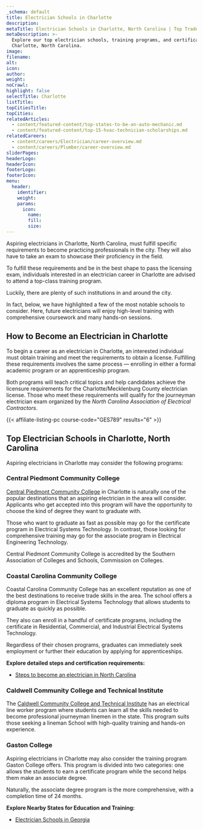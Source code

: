 ```yaml
---
_schema: default
title: Electrician Schools in Charlotte
description:
metaTitle: Electrician Schools in Charlotte, North Carolina | Top Trade Schools
metaDescription: >-
  Explore our top electrician schools, training programs, and certifications in
  Charlotte, North Carolina.
image:
filename:
alt:
icon:
author:
weight:
noCrawl:
highlight: false
selectTitle: Charlotte
listTitle:
topCitiesTitle:
topCities:
relatedArticles:
  - content/featured-content/top-states-to-be-an-auto-mechanic.md
  - content/featured-content/top-15-hvac-technician-scholarships.md
relatedCareers:
  - content/careers/Electrician/career-overview.md
  - content/careers/Plumber/career-overview.md
sliderPages:
headerLogo:
headerIcon:
footerLogo:
footerIcon:
menu:
  header:
    identifier:
    weight:
    params:
      icon:
        name:
        fill:
        size:
---
```

Aspiring electricians in Charlotte, North Carolina, must fulfill specific requirements to become practicing professionals in the city. They will also have to take an exam to showcase their proficiency in the field.

To fulfill these requirements and be in the best shape to pass the licensing exam, individuals interested in an electrician career in Charlotte are advised to attend a top-class training program.

Luckily, there are plenty of such institutions in and around the city.

In fact, below, we have highlighted a few of the most notable schools to consider. Here, future electricians will enjoy high-level training with comprehensive coursework and many hands-on sessions.

## **How to Become an Electrician in Charlotte**

To begin a career as an electrician in Charlotte, an interested individual must obtain training and meet the requirements to obtain a license. Fulfilling these requirements involves the same process — enrolling in either a formal academic program or an apprenticeship program.

Both programs will teach critical topics and help candidates achieve the licensure requirements for the Charlotte/Mecklenburg County electrician license. Those who meet these requirements will qualify for the journeyman electrician exam organized by the *North Carolina Association of Electrical Contractors*.

{{< affiliate-listing-pc course-code="GES789" results="6" >}}

## **Top Electrician Schools in Charlotte, North Carolina**

Aspiring electricians in Charlotte may consider the following programs:

### Central Piedmont Community College

[Central Piedmont Community College](https://www.cpcc.edu/) in Charlotte is naturally one of the popular destinations that an aspiring electrician in the area will consider. Applicants who get accepted into this program will have the opportunity to choose the kind of degree they want to graduate with.

Those who want to graduate as fast as possible may go for the certificate program in Electrical Systems Technology. In contrast, those looking for comprehensive training may go for the associate program in Electrical Engineering Technology.

Central Piedmont Community College is accredited by the Southern Association of Colleges and Schools, Commission on Colleges.

### Coastal Carolina Community College

Coastal Carolina Community College has an excellent reputation as one of the best destinations to receive trade skills in the area. The school offers a diploma program in Electrical Systems Technology that allows students to graduate as quickly as possible.

They also can enroll in a handful of certificate programs, including the certificate in Residential, Commercial, and Industrial Electrical Systems Technology.

Regardless of their chosen programs, graduates can immediately seek employment or further their education by applying for apprenticeships.

**Explore detailed steps and certification requirements:**

* [Steps to become an electrician in North Carolina](https://toptradeschools.com/near-you/electrician/north-carolina/)

### Caldwell Community College and Technical Institute

The [Caldwell Community College and Technical Institute](https://www.cccti.edu/) has an electrical line worker program where students can learn all the skills needed to become professional journeyman linemen in the state. This program suits those seeking a lineman School with high-quality training and hands-on experience.

### Gaston College

Aspiring electricians in Charlotte may also consider the training program Gaston College offers. This program is divided into two categories: one allows the students to earn a certificate program while the second helps them make an associate degree.

Naturally, the associate degree program is the more comprehensive, with a completion time of 24 months.

**Explore Nearby States for Education and Training:**

* [Electrician Schools in Georgia](https://toptradeschools.com/near-you/electrician/georgia/)